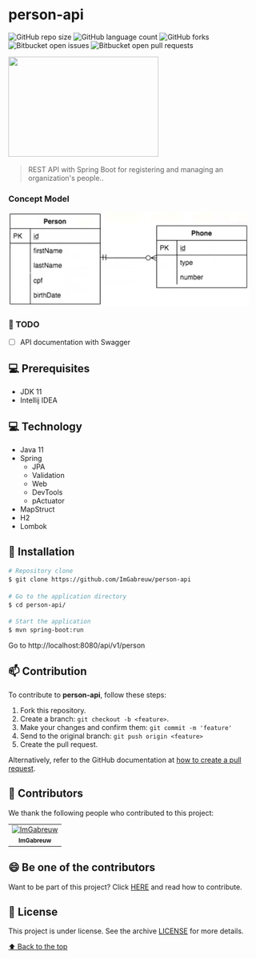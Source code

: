 # person-api

![GitHub repo size](https://img.shields.io/github/repo-size/ImGabreuw/person-api?style=for-the-badge)
![GitHub language count](https://img.shields.io/github/languages/count/ImGabreuw/person-api?style=for-the-badge)
![GitHub forks](https://img.shields.io/github/forks/ImGabreuw/person-api?style=for-the-badge)
![Bitbucket open issues](https://img.shields.io/bitbucket/issues/ImGabreuw/person-api?style=for-the-badge)
![Bitbucket open pull requests](https://img.shields.io/bitbucket/pr-raw/ImGabreuw/person-api?style=for-the-badge)

<img height="200px" width="300px" src="https://hermes.dio.me/santander/dev-week/logo-dio.svg">

> REST API with Spring Boot for registering and managing an organization's people..

### Concept Model

![](./.github/modelo-conceitual.png)

### 📝 TODO

- [ ] API documentation with Swagger

## 💻 Prerequisites

* JDK 11
* Intellij IDEA

## 💻 Technology

* Java 11
* Spring
  * JPA
  * Validation
  * Web
  * DevTools
  * pActuator
* MapStruct
* H2
* Lombok


## 🚀 Installation

```bash
# Repository clone
$ git clone https://github.com/ImGabreuw/person-api

# Go to the application directory
$ cd person-api/

# Start the application
$ mvn spring-boot:run
```

Go to http://localhost:8080/api/v1/person

## 📫 Contribution

To contribute to **person-api**, follow these steps:

1. Fork this repository.
2. Create a branch: `git checkout -b <feature>`.
3. Make your changes and confirm them: `git commit -m 'feature'`
4. Send to the original branch: `git push origin <feature>`
5. Create the pull request.

Alternatively, refer to the GitHub documentation at [how to create a pull request](https://help.github.com/en/github/collaborating-with-issues-and-pull-requests/creating-a-pull-request).

## 🤝 Contributors

We thank the following people who contributed to this project:

<table>
  <tr>
    <td align="center">
      <a href="https://github.com/ImGabreuw">
        <img src="https://avatars.githubusercontent.com/u/60116449?v=4" width="100px;" alt="ImGabreuw"/><br>
        <sub>
          <b>ImGabreuw</b>
        </sub>
      </a>
    </td>
  </tr>
</table>


## 😄 Be one of the contributors<br>

Want to be part of this project? Click [HERE](CONTRIBUTING.md) and read how to contribute.

## 📝 License

This project is under license. See the archive [LICENSE](LICENSE.md) for more details.

[⬆ Back to the top](#person-api)<br>

